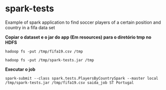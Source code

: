# spark-tests
Example of spark application to find soccer players of a certain position and country in a fifa data set

**Copiar o dataset e o jar do app (Em resources) para o diretório tmp no HDFS**
```
hadoop fs -put /tmp/fifa19.csv /tmp
```
```
hadoop fs -put /tmp/spark-tests.jar /tmp
```
**Executar o job**
```
spark-submit --class spark.tests.PlayersByCountrySpark --master local /tmp/spark-tests.jar /tmp/fifa19.csv saida_job ST Portugal
```
